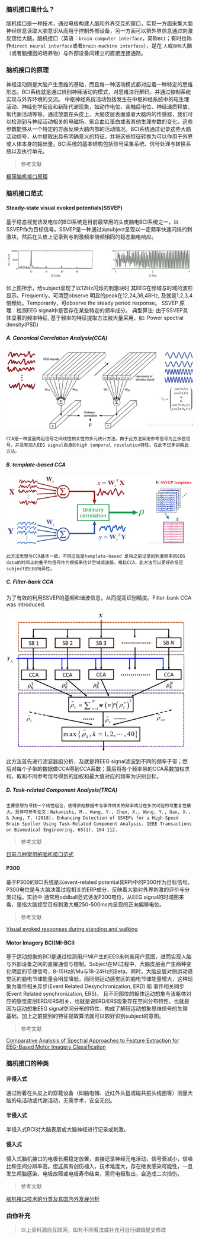 ### 脑机接口是什么？

脑机接口是一种技术，通过电极构建人脑和外界交互的窗口，实现一方面采集大脑神经信息读取大脑意识从而用于控制外部设备，另一方面可以把外界信息通过刺激反馈给大脑。脑机接口（英语：`brain-computer interface`，简称`BCI`；有时也称作`direct neural interface`或者`brain-machine interface`），是在 `人`或`动物`大脑（或者脑细胞的培养物）与外部设备间建立的直接连接通路。

### 脑机接口的原理

神经活动则是大脑产生思维的基础，而且每一种活动模式都对应着一种特定的思维形态。BCI系统就是通过辨别神经活动的模式，对思维进行解码，并通过控制系统实现与外界环境的交流。
中枢神经系统活动包括发生在中枢神经系统中的电生理活动、神经化学反应和新陈代谢现象，如动作电位、突触后电位、神经递质释放、氧代谢活动等等。通过放置在头皮上、大脑皮层表面或者大脑内的传感器，我们可以检测到与神经活动相关的电磁场、氧合血红蛋白或者其他生理参数的变化。这些参数能够从一个特定的方面反映大脑内部的活动情况。BCI系统通过记录这些大脑活动信号，从中提取出具有明确意义的特征，并将这些特征转换为可以作用于外界或人体本身的输出量。BCI系统的基本结构包括信号采集系统、信号处理与转换系统以及执行单元。

> 参考文献

[极简脑机接口原理](https://zhuanlan.zhihu.com/p/127091936)

### 脑机接口范式

#### Steady-state visual evoked potentials(SSVEP)

基于稳态视觉诱发电位的BCI系统是目前最常用的头皮脑电BCI系统之一，以SSVEP作为目标信号。SSVEP是一种通过向subject呈现以一定频率快速闪烁的刺激块，然后在头皮上记录到与刺激频率倍频相同的稳态脑电响应。

![基于稳态视觉诱发电位的BCI系统](assets/20211214_193813_20190825173233628.jpeg)

如上图所示，给subject呈现了以12Hz闪烁的刺激块时 其EEG在频域与时域的波形显示。Frequently，可清楚observe 明显的peak在12,24,36,48Hz, 及就是1,2,3,4倍频处。Temporarily，可observe the steady period response。
SSVEP 原理：检测EEG signal中是否存在某些特定的频率成分。
典型算法: 由于SSVEP具体显著的频率特征, 基于频率的特征提取方法被大量采用，如: Power spectral density(PSD)

##### A. Canonical Correlation Analysis(CCA)

![CCA是一种度量两组信号之间线性相关性的多元统计方法](assets/20211214_194125_20190829134939105.jpeg)

```
CCA是一种度量两组信号之间线性相关性的多元统计方法。由于此方法采用参考信号为正余弦信号，并没有加入EEG signal自身的high temporal resolution特性。在此不过多讲解此方法。
```

##### B. template-based CCA

![此方法思想与CCA基本一致](assets/20211214_194240_20190829135105523.jpeg)

```
此方法思想与CCA基本一致，不同之处是template-based 是将之前记录的刺激频率的EEG data的时间上的叠平均信号作为模板来估计空域滤波器。相比CCA，此方法可以更好的反应subject的EEG特异性。
```

##### C. Filter-bank CCA

为了有效的利用SSVEP的基频和谐波信息，从而提高识别精度。Filter-bank CCA was introduced.

![此方法首先进行滤波器组分析，及就是将EEG signal滤波到不同的频率子带](assets/20211214_194429_2019082913533690.jpeg)

此方法首先进行滤波器组分析，及就是将EEG signal滤波到不同的频率子带；然后对每个子带的数据做CCA得到CCA系数；最后将各个频率带的CCA系数加权求和，取和不同参考信号得到的加权和最大值对应的频率为识别目标。

##### D. Task-related Component Analysis(TRCA)

```
主要思想为寻找一个线性组合，使得原始数据中与事件相关的频率成分在多次试验的可重复性最大。具体可参考论文：Nakanishi, M., Wang, Y., Chen, X., Wang, Y., Gao, X., & Jung, T. (2018). Enhancing Detection of SSVEPs for a High-Speed Brain Speller Using Task-Related Component Analysis. IEEE Transactions on Biomedical Engineering, 65(1), 104-112.
```

> 参考文献

[目前几种常用的脑机接口范式](https://blog.csdn.net/Irving_ren/article/details/100065189)

#### P300

基于P300的BCI系统是以event-related potential(ERP)中的P300作为目标信号。P300电位是与大脑决策过程相关的ERP成分，反映着大脑对外界刺激的评价与分类过程。实验中 通常用oddball范式诱发P300电位。从EEG signal的时域图来看，是指大脑接受目标刺激大概250-500ms内呈现的正向偏移电位。

> 参考文献

[Visual evoked responses during standing and walking](https://www.ncbi.nlm.nih.gov/pmc/articles/PMC3024562/pdf/fnhum-04-00202.pdf)

#### Motor Imagery BCI(MI-BCI)

基于运动想象的BCI是通过检测用户MI产生的EEG来判断用户意图，进而实现人脑与外部设备之间的直接通信与控制。Subject在MI过程中，大脑皮层会产生两种变化明显的节律信号，8-15Hz的Mu与18-24Hz的Beta。同时，大脑皮层对侧运动感觉区的脑电节律能量会明显降低，而同侧运动感觉区的脑电节律能量增大，这种现象为事件相关异步(Event Related Desynchronization, ERD) 和 事件相关同步(Event Related synchronization, ERS)。 且不同部位的躯体运动想象与该躯体对应的感觉皮层ERD/ERS相关，也就是说ERD/ERS现象存在空间分布特性。也就是因为运动想象EEG signal空间分布的特性，构成了解码运动想象思维信号的生理基础，加上之前提到的特征提取算法就可以较好识别subject的意图。

> 参考文献

[Comparative Analysis of Spectral Approaches to Feature Extraction for EEG-Based Motor Imagery Classification](https://www.researchgate.net/publication/23169123_Comparative_Analysis_of_Spectral_Approaches_to_Feature_Extraction_for_EEG-Based_Motor_Imagery_Classification)

### 脑机接口的种类

#### 非侵入式

通过附着在头皮上的穿戴设备（如脑电帽、近红外头盔或磁共振头线圈等）测量大脑的电活动或代谢活动，无需手术，安全无创。

#### 半侵入式

半侵入式BCI对大脑表层或大脑神经进行记录或刺激。

#### 侵入式

侵入式脑机接口的电极长期稳定放置，直接记录神经元电活动，信号衰减小，信噪比和空间分辨率高。但这属有创伤植入，技术难度大，存在继发感染可能性，一旦发生颅脑感染、电极故障或电极寿命结束，需将电极取出，会造成二次损伤。

> 参考文献

[脑机接口技术的分类及其国内外发展分析](http://www.leadingir.com/trend/view/5489.html)

### 由你补充

> 以上资料源自互联网，如有不同看法或补充可自行编辑提交修改


